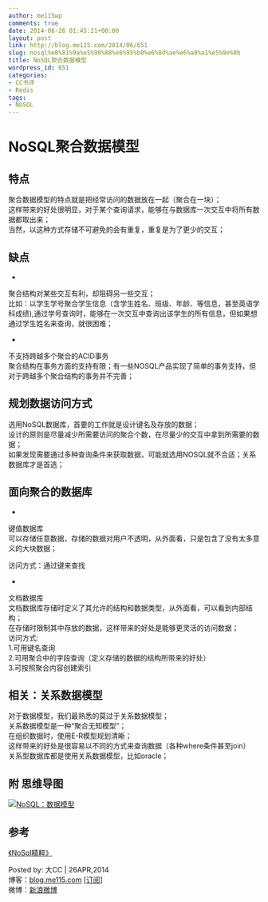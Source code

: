 ```yaml
---
author: me115wp
comments: true
date: 2014-06-26 01:45:21+00:00
layout: post
link: http://blog.me115.com/2014/06/651
slug: nosql%e8%81%9a%e5%90%88%e6%95%b0%e6%8d%ae%e6%a8%a1%e5%9e%8b
title: NoSQL聚合数据模型
wordpress_id: 651
categories:
- CC书评
- Redis
tags:
- NOSQL
---
```


# NoSQL聚合数据模型





## 特点





聚合数据模型的特点就是把经常访问的数据放在一起（聚合在一块）；      
这样带来的好处很明显，对于某个查询请求，能够在与数据库一次交互中将所有数据都取出来；       
当然，以这种方式存储不可避免的会有重复，重复是为了更少的交互；





## 缺点





  
  *     

聚合结构对某些交互有利，却阻碍另一些交互；          
比如：以学生学号聚合学生信息（含学生姓名、班级、年龄、等信息，甚至英语学科成绩),通过学号查询时，能够在一次交互中查询出该学生的所有信息，但如果想通过学生姓名来查询，就很困难；

  
   
  *     

不支持跨越多个聚合的ACID事务          
聚合结构在事务方面的支持有限；有一些NOSQL产品实现了简单的事务支持，但对于跨越多个聚合结构的事务并不完善；

  




## 规划数据访问方式





选用NoSQL数据库，首要的工作就是设计键名及存放的数据；      
设计的原则是尽量减少所需要访问的聚合个数，在尽量少的交互中拿到所需要的数据；       
如果发现需要通过多种查询条件来获取数据，可能就选用NOSQL就不合适；关系数据库才是首选；





## 面向聚合的数据库





  
  *     

键值数据库          
可以存储任意数据，存储的数据对用户不透明，从外面看，只是包含了没有太多意义的大块数据；

     

访问方式：通过键来查找 

  
   
  *     

文档数据库          
文档数据库存储时定义了其允许的结构和数据类型，从外面看，可以看到内部结构；           
在存储时限制其中存放的数据，这样带来的好处是能够更灵活的访问数据；           
访问方式:           
1.可用键名查询           
2.可用聚合中的字段查询（定义存储的数据的结构所带来的好处）           
3.可按照聚合内容创建索引

  




## 相关：关系数据模型





对于数据模型，我们最熟悉的莫过于关系数据模型；      
关系数据模型是一种“聚合无知模型”；       
在组织数据时，使用E-R模型规划清晰；       
这样带来的好处是很容易以不同的方式来查询数据（各种where条件甚至join）       
关系型数据库都是使用关系数据模型，比如oracle；





## 附 思维导图





[![NoSQL：数据模型](http://blog.me115.com/wp-content/uploads/2014/06/NoSQL_thumb.png)](http://blog.me115.com/wp-content/uploads/2014/06/NoSQL.png)









## 参考





[《NoSql精粹》](http://www.amazon.cn/NoSQL%E7%B2%BE%E7%B2%B9-%E5%A1%9E%E5%BE%97%E6%8B%89%E5%90%89/dp/B00EEQ2GPS?SubscriptionId=AKIAJOMEZLLKFEWYT4PQ&tag=z08-23&linkCode=xm2&camp=2025&creative=165953&creativeASIN=B00EEQ2GPS)









Posted by: 大CC | 26APR,2014      
博客：[blog.me115.com](http://blog.me115.com) [[订阅](http://feed.feedsky.com/me115)]       
微博：[新浪微博](http://weibo.com/bigcc115)



